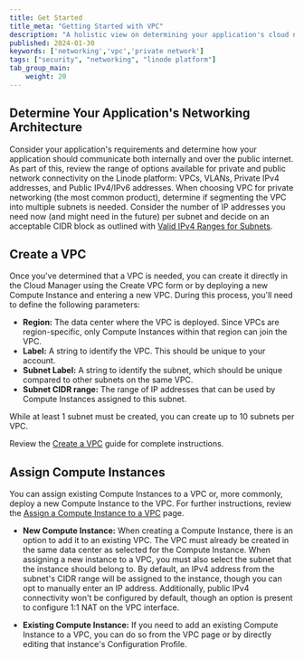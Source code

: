 ```yaml
---
title: Get Started
title_meta: "Getting Started with VPC"
description: "A holistic view on determining your application's cloud networking infrastructure, creating a VPC, and assigning your instances to a VPC."
published: 2024-01-30
keywords: ['networking','vpc','private network']
tags: ["security", "networking", "linode platform"]
tab_group_main:
    weight: 20
---
```


## Determine Your Application's Networking Architecture

Consider your application's requirements and determine how your application should communicate both internally and over the public internet. As part of this, review the range of options available for private and public network connectivity on the Linode platform: VPCs, VLANs, Private IPv4 addresses, and Public IPv4/IPv6 addresses. When choosing VPC for private networking (the most common product), determine if segmenting the VPC into multiple subnets is needed. Consider the number of IP addresses you need now (and might need in the future) per subnet and decide on an acceptable CIDR block as outlined with [Valid IPv4 Ranges for Subnets](/docs/products/networking/vpc/guides/subnets/#valid-ipv4-ranges).

## Create a VPC

Once you've determined that a VPC is needed, you can create it directly in the Cloud Manager using the Create VPC form or by deploying a new Compute Instance and entering a new VPC. During this process, you'll need to define the following parameters:

- **Region:** The data center where the VPC is deployed. Since VPCs are region-specific, only Compute Instances within that region can join the VPC.
- **Label:** A string to identify the VPC. This should be unique to your account.
- **Subnet Label:** A string to identify the subnet, which should be unique compared to other subnets on the same VPC.
- **Subnet CIDR range:** The range of IP addresses that can be used by Compute Instances assigned to this subnet.

While at least 1 subnet must be created, you can create up to 10 subnets per VPC.

Review the [Create a VPC](/docs/products/networking/vpc/guides/create/) guide for complete instructions.

## Assign Compute Instances

You can assign existing Compute Instances to a VPC or, more commonly, deploy a new Compute Instance to the VPC. For further instructions, review the [Assign a Compute Instance to a VPC](/docs/products/networking/vpc/guides/assign-services/) page.

- **New Compute Instance:** When creating a Compute Instance, there is an option to add it to an existing VPC. The VPC must already be created in the same data center as selected for the Compute Instance. When assigning a new instance to a VPC, you must also select the subnet that the instance should belong to. By default, an IPv4 address from the subnet's CIDR range will be assigned to the instance, though you can opt to manually enter an IP address. Additionally, public IPv4 connectivity won't be configured by default, though an option is present to configure 1:1 NAT on the VPC interface.

- **Existing Compute Instance:** If you need to add an existing Compute Instance to a VPC, you can do so from the VPC page or by directly editing that instance's Configuration Profile.